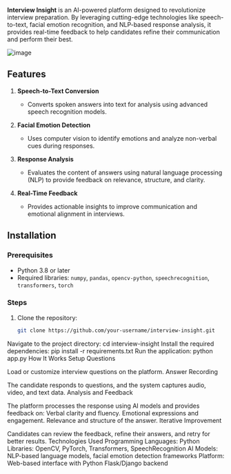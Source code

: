 **Interview Insight** is an AI-powered platform designed to revolutionize interview preparation. By leveraging cutting-edge technologies like speech-to-text, facial emotion recognition, and NLP-based response analysis, it provides real-time feedback to help candidates refine their communication and perform their best.

![image](https://github.com/user-attachments/assets/33be9262-bdc5-4f5d-a87a-e5e335172970)

## Features

1. **Speech-to-Text Conversion**  
   - Converts spoken answers into text for analysis using advanced speech recognition models.

2. **Facial Emotion Detection**  
   - Uses computer vision to identify emotions and analyze non-verbal cues during responses.

3. **Response Analysis**  
   - Evaluates the content of answers using natural language processing (NLP) to provide feedback on relevance, structure, and clarity.

4. **Real-Time Feedback**  
   - Provides actionable insights to improve communication and emotional alignment in interviews.


## Installation

### Prerequisites
- Python 3.8 or later
- Required libraries: `numpy`, `pandas`, `opencv-python`, `speechrecognition`, `transformers`, `torch`

### Steps
1. Clone the repository:  
   ```bash
   git clone https://github.com/your-username/interview-insight.git
Navigate to the project directory:
cd interview-insight
Install the required dependencies:
pip install -r requirements.txt
Run the application:
python app.py
How It Works
Setup Questions

Load or customize interview questions on the platform.
Answer Recording

The candidate responds to questions, and the system captures audio, video, and text data.
Analysis and Feedback

The platform processes the response using AI models and provides feedback on:
Verbal clarity and fluency.
Emotional expressions and engagement.
Relevance and structure of the answer.
Iterative Improvement

Candidates can review the feedback, refine their answers, and retry for better results.
Technologies Used
Programming Languages: Python
Libraries: OpenCV, PyTorch, Transformers, SpeechRecognition
AI Models: NLP-based language models, facial emotion detection frameworks
Platform: Web-based interface with Python Flask/Django backend
